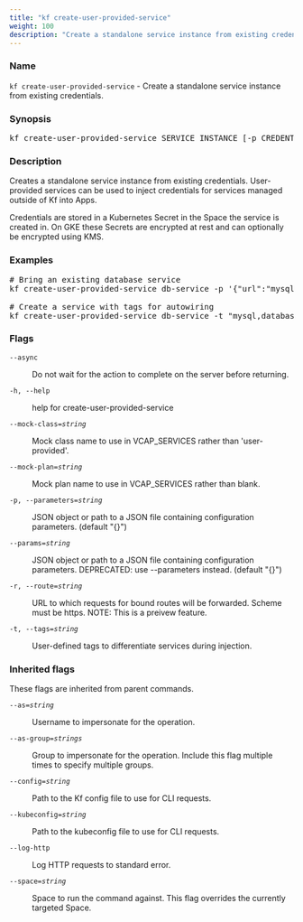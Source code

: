 ```yaml
---
title: "kf create-user-provided-service"
weight: 100
description: "Create a standalone service instance from existing credentials."
---
```

### Name

<code translate="no">kf create-user-provided-service</code> - Create a standalone service instance from existing credentials.

### Synopsis

<pre translate="no">kf create-user-provided-service SERVICE_INSTANCE [-p CREDENTIALS] [-t TAGS] [flags]</pre>

### Description

Creates a standalone service instance from existing credentials.
User-provided services can be used to inject credentials for services managed
outside of Kf into Apps.

Credentials are stored in a Kubernetes Secret in the Space the service is
created in. On GKE these Secrets are encrypted at rest and can optionally
be encrypted using KMS.


### Examples

<pre translate="no">
# Bring an existing database service
kf create-user-provided-service db-service -p &#39;{&#34;url&#34;:&#34;mysql://...&#34;}&#39;

# Create a service with tags for autowiring
kf create-user-provided-service db-service -t &#34;mysql,database,sql&#34;
</pre>

### Flags

<dl>
<dt><code translate="no">--async</code></dt>
<dd><p>Do not wait for the action to complete on the server before returning.</p>
</dd>
<dt><code translate="no">-h, --help</code></dt>
<dd><p>help for create-user-provided-service</p>
</dd>
<dt><code translate="no">--mock-class=<var translate="no">string</var></code></dt>
<dd><p>Mock class name to use in VCAP_SERVICES rather than 'user-provided'.</p>
</dd>
<dt><code translate="no">--mock-plan=<var translate="no">string</var></code></dt>
<dd><p>Mock plan name to use in VCAP_SERVICES rather than blank.</p>
</dd>
<dt><code translate="no">-p, --parameters=<var translate="no">string</var></code></dt>
<dd><p>JSON object or path to a JSON file containing configuration parameters. (default &quot;{}&quot;)</p>
</dd>
<dt><code translate="no">--params=<var translate="no">string</var></code></dt>
<dd><p>JSON object or path to a JSON file containing configuration parameters. DEPRECATED: use --parameters instead. (default &quot;{}&quot;)</p>
</dd>
<dt><code translate="no">-r, --route=<var translate="no">string</var></code></dt>
<dd><p>URL to which requests for bound routes will be forwarded. Scheme must be https. NOTE: This is a preivew feature.</p>
</dd>
<dt><code translate="no">-t, --tags=<var translate="no">string</var></code></dt>
<dd><p>User-defined tags to differentiate services during injection.</p>
</dd>
</dl>


### Inherited flags

These flags are inherited from parent commands.

<dl>
<dt><code translate="no">--as=<var translate="no">string</var></code></dt>
<dd><p>Username to impersonate for the operation.</p>
</dd>
<dt><code translate="no">--as-group=<var translate="no">strings</var></code></dt>
<dd><p>Group to impersonate for the operation. Include this flag multiple times to specify multiple groups.</p>
</dd>
<dt><code translate="no">--config=<var translate="no">string</var></code></dt>
<dd><p>Path to the Kf config file to use for CLI requests.</p>
</dd>
<dt><code translate="no">--kubeconfig=<var translate="no">string</var></code></dt>
<dd><p>Path to the kubeconfig file to use for CLI requests.</p>
</dd>
<dt><code translate="no">--log-http</code></dt>
<dd><p>Log HTTP requests to standard error.</p>
</dd>
<dt><code translate="no">--space=<var translate="no">string</var></code></dt>
<dd><p>Space to run the command against. This flag overrides the currently targeted Space.</p>
</dd>
</dl>


